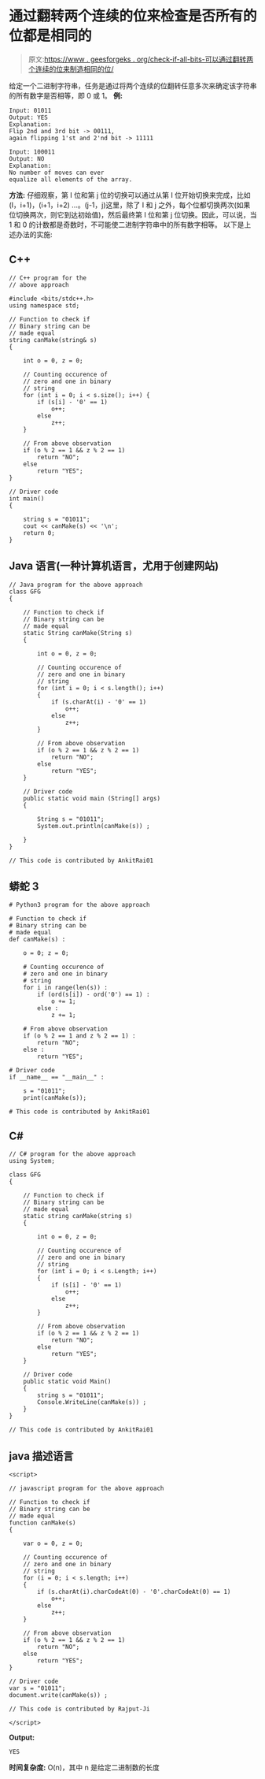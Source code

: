 # 通过翻转两个连续的位来检查是否所有的位都是相同的

> 原文:[https://www . geesforgeks . org/check-if-all-bits-可以通过翻转两个连续的位来制造相同的位/](https://www.geeksforgeeks.org/check-if-all-bits-can-be-made-same-by-flipping-two-consecutive-bits/)

给定一个二进制字符串，任务是通过将两个连续的位翻转任意多次来确定该字符串的所有数字是否相等，即 0 或 1。
**例:**

```
Input: 01011
Output: YES
Explanation:
Flip 2nd and 3rd bit -> 00111, 
again flipping 1'st and 2'nd bit -> 11111

Input: 100011
Output: NO
Explanation:
No number of moves can ever 
equalize all elements of the array.
```

**方法:**
仔细观察，第 I 位和第 j 位的切换可以通过从第 I 位开始切换来完成，比如(I，i+1)，(i+1，i+2) …。(j-1，j)这里，除了 I 和 j 之外，每个位都切换两次(如果位切换两次，则它到达初始值)，然后最终第 I 位和第 j 位切换。因此，可以说，当 1 和 0 的计数都是奇数时，不可能使二进制字符串中的所有数字相等。
以下是上述办法的实施:

## C++

```
// C++ program for the
// above approach

#include <bits/stdc++.h>
using namespace std;

// Function to check if
// Binary string can be
// made equal
string canMake(string& s)
{

    int o = 0, z = 0;

    // Counting occurence of
    // zero and one in binary
    // string
    for (int i = 0; i < s.size(); i++) {
        if (s[i] - '0' == 1)
            o++;
        else
            z++;
    }

    // From above observation
    if (o % 2 == 1 && z % 2 == 1)
        return "NO";
    else
        return "YES";
}

// Driver code
int main()
{

    string s = "01011";
    cout << canMake(s) << '\n';
    return 0;
}
```

## Java 语言(一种计算机语言，尤用于创建网站)

```
// Java program for the above approach
class GFG
{

    // Function to check if
    // Binary string can be
    // made equal
    static String canMake(String s)
    {

        int o = 0, z = 0;

        // Counting occurence of
        // zero and one in binary
        // string
        for (int i = 0; i < s.length(); i++)
        {
            if (s.charAt(i) - '0' == 1)
                o++;
            else
                z++;
        }

        // From above observation
        if (o % 2 == 1 && z % 2 == 1)
            return "NO";
        else
            return "YES";
    }

    // Driver code
    public static void main (String[] args)
    {

        String s = "01011";
        System.out.println(canMake(s)) ;

    }
}

// This code is contributed by AnkitRai01
```

## 蟒蛇 3

```
# Python3 program for the above approach

# Function to check if
# Binary string can be
# made equal
def canMake(s) :

    o = 0; z = 0;

    # Counting occurence of
    # zero and one in binary
    # string
    for i in range(len(s)) :
        if (ord(s[i]) - ord('0') == 1) :
            o += 1;
        else :
            z += 1;

    # From above observation
    if (o % 2 == 1 and z % 2 == 1) :
        return "NO";
    else :
        return "YES";

# Driver code
if __name__ == "__main__" :

    s = "01011";
    print(canMake(s));

# This code is contributed by AnkitRai01
```

## C#

```
// C# program for the above approach
using System;

class GFG
{

    // Function to check if
    // Binary string can be
    // made equal
    static string canMake(string s)
    {

        int o = 0, z = 0;

        // Counting occurence of
        // zero and one in binary
        // string
        for (int i = 0; i < s.Length; i++)
        {
            if (s[i] - '0' == 1)
                o++;
            else
                z++;
        }

        // From above observation
        if (o % 2 == 1 && z % 2 == 1)
            return "NO";
        else
            return "YES";
    }

    // Driver code
    public static void Main()
    {
        string s = "01011";
        Console.WriteLine(canMake(s)) ;
    }
}

// This code is contributed by AnkitRai01
```

## java 描述语言

```
<script>

// javascript program for the above approach

// Function to check if
// Binary string can be
// made equal
function canMake(s)
{

    var o = 0, z = 0;

    // Counting occurence of
    // zero and one in binary
    // string
    for (i = 0; i < s.length; i++)
    {
        if (s.charAt(i).charCodeAt(0) - '0'.charCodeAt(0) == 1)
            o++;
        else
            z++;
    }

    // From above observation
    if (o % 2 == 1 && z % 2 == 1)
        return "NO";
    else
        return "YES";
}

// Driver code
var s = "01011";
document.write(canMake(s)) ;

// This code is contributed by Rajput-Ji

</script>
```

**Output:** 

```
YES
```

**时间复杂度:** O(n)，其中 n 是给定二进制数的长度